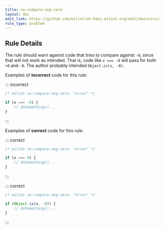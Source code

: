 ```yaml
---
title: no-compare-neg-zero
layout: doc
edit_link: https://github.com/eslint/zh-hans.eslint.org/edit/main/src/rules/no-compare-neg-zero.md
rule_type: problem
---
```




## Rule Details

The rule should warn against code that tries to compare against `-0`, since that will not work as intended. That is, code like `x === -0` will pass for both `+0` and `-0`. The author probably intended `Object.is(x, -0)`.

Examples of **incorrect** code for this rule:

::: incorrect

```js
/* eslint no-compare-neg-zero: "error" */

if (x === -0) {
    // doSomething()...
}
```

:::

Examples of **correct** code for this rule:

::: correct

```js
/* eslint no-compare-neg-zero: "error" */

if (x === 0) {
    // doSomething()...
}
```

:::

::: correct

```js
/* eslint no-compare-neg-zero: "error" */

if (Object.is(x, -0)) {
    // doSomething()...
}
```

:::
